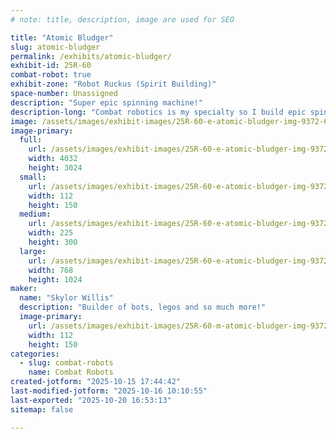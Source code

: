 ```yaml
---
# note: title, description, image are used for SEO

title: "Atomic Bludger"
slug: atomic-bludger
permalink: /exhibits/atomic-bludger/
exhibit-id: 25R-60
combat-robot: true
exhibit-zone: "Robot Ruckus (Spirit Building)"
space-number: Unassigned
description: "Super epic spinning machine!"
description-long: "Combat robotics is my specialty so I build epic spinning machines."
image: /assets/images/exhibit-images/25R-60-e-atomic-bludger-img-9372-6761-225x300.jpg
image-primary: 
  full:
    url: /assets/images/exhibit-images/25R-60-e-atomic-bludger-img-9372-6761-full.jpg
    width: 4032
    height: 3024
  small:
    url: /assets/images/exhibit-images/25R-60-e-atomic-bludger-img-9372-6761-112x150.jpg
    width: 112
    height: 150
  medium:
    url: /assets/images/exhibit-images/25R-60-e-atomic-bludger-img-9372-6761-225x300.jpg
    width: 225
    height: 300
  large:
    url: /assets/images/exhibit-images/25R-60-e-atomic-bludger-img-9372-6761-768x1024.jpg
    width: 768
    height: 1024
maker: 
  name: "Skylor Willis"
  description: "Builder of bots, legos and so much more!"
  image-primary:
    url: /assets/images/exhibit-images/25R-60-m-atomic-bludger-img-9372-225x300.jpg
    width: 112
    height: 150
categories: 
  - slug: combat-robots
    name: Combat Robots
created-jotform: "2025-10-15 17:44:42"
last-modified-jotform: "2025-10-16 10:10:55"
last-exported: "2025-10-20 16:53:13"
sitemap: false

---
```

